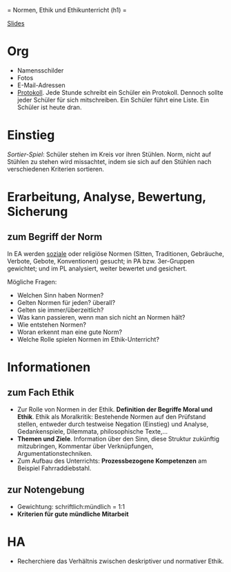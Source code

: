 = Normen, Ethik und Ethikunterricht (h1) =

[Slides](http://xcosx.de/mgb/keineph-slides/ethik-slides/Normen_Ethik_und_Ethikunterricht.html)

# Org

- Namensschilder
- Fotos
- E-Mail-Adressen
- [Protokoll](Handouts/protokoll.md). Jede Stunde schreibt ein Schüler ein Protokoll. Dennoch sollte jeder Schüler für sich mitschreiben. Ein Schüler führt eine Liste. Ein Schüler ist heute dran.

# Einstieg

_Sortier-Spiel_: Schüler stehen im Kreis vor ihren Stühlen. Norm, nicht auf Stühlen zu stehen wird missachtet, indem sie sich auf den Stühlen nach verschiedenen Kriterien sortieren.

# Erarbeitung, Analyse, Bewertung, Sicherung

## zum Begriff der Norm

In EA werden [soziale](https://de.wikipedia.org/wiki/Soziale_Norm) oder religiöse Normen (Sitten, Traditionen, Gebräuche, Verbote, Gebote, Konventionen) gesucht; in PA bzw. 3er-Gruppen gewichtet; und im PL analysiert, weiter bewertet und gesichert.

Mögliche Fragen:

- Welchen Sinn haben Normen?
- Gelten Normen für jeden? überall?
- Gelten sie immer/überzeitlich?
- Was kann passieren, wenn man sich nicht an Normen hält?
- Wie entstehen Normen?
- Woran erkennt man eine gute Norm?
- Welche Rolle spielen Normen im Ethik-Unterricht?

# Informationen

## zum Fach Ethik

- Zur Rolle von Normen in der Ethik. **Definition der Begriffe Moral und Ethik**. Ethik als Moralkritik: Bestehende Normen auf den Prüfstand stellen, entweder durch testweise Negation (Einstieg) und Analyse, Gedankenspiele, Dilemmata, philosophische Texte,...
- **Themen und Ziele**. Information über den Sinn, diese Struktur zukünftig mitzubringen, Kommentar über Verknüpfungen, Argumentationstechniken.
- Zum Aufbau des Unterrichts: **Prozessbezogene Kompetenzen** am Beispiel Fahrraddiebstahl.

## zur Notengebung

- Gewichtung: schriftlich:mündlich = 1:1
- **Kriterien für gute mündliche Mitarbeit**

# HA

* Recherchiere das Verhältnis zwischen deskriptiver und normativer Ethik.
